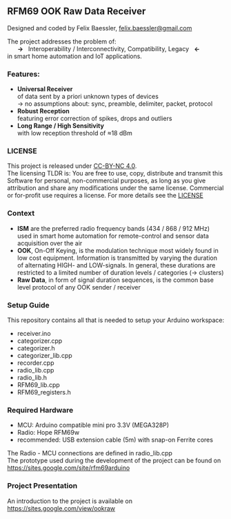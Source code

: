 RFM69 OOK Raw Data Receiver
---------------------------

Designed and coded by Felix Baessler, felix.baessler@gmail.com

The project addresses the problem of: <br/>
&nbsp; &nbsp; &nbsp;    **->** &nbsp; Interoperability / Interconnectivity, Compatibility, Legacy &nbsp; **<-**  <br/>
in smart home automation and IoT applications.

### Features:
- **Universal Receiver** <br/>
  of data sent by a priori unknown types of devices <br/>
  -> no assumptions about: sync, preamble, delimiter, packet, protocol
- **Robust Reception** <br/>
  featuring error correction of spikes, drops and outliers
- **Long Range / High Sensitivity** <br/>
  with low reception threshold of ≈18 dBm

### LICENSE
This project is released under [CC-BY-NC 4.0](https://creativecommons.org/licenses/by-nc/4.0/).<br/>
The licensing TLDR is: You are free to use, copy, distribute and transmit this Software for personal, non-commercial purposes, as long as you give attribution and share any modifications under the same license. Commercial or for-profit use requires a license.
For more details see the [LICENSE](https://github.com/ookraw/OOK-Raw-Data-Receiver/blob/master/LICENSE)

### Context
- **ISM** are the preferred radio frequency bands (434 / 868 / 912 MHz) used in smart home automation for remote-control and sensor data acquisition over the air
- **OOK**, On-Off Keying, is the modulation technique most widely found in low cost equipment. Information is transmitted by varying the duration of alternating HIGH- and LOW-signals. In general, these durations are restricted to a limited number of duration levels / categories (-> clusters)
- **Raw Data**, in form of signal duration sequences, is the common base level protocol of any OOK sender / receiver

### Setup Guide
This repository contains all that is needed to setup your Arduino workspace:
- receiver.ino
- categorizer.cpp
- categorizer.h
- categorizer_lib.cpp
- recorder.cpp
- radio_lib.cpp
- radio_lib.h
- RFM69_lib.cpp
- RFM69_registers.h

### Required Hardware
- MCU:   Arduino compatible mini pro 3.3V (MEGA328P)
- Radio: Hope RFM69w
- recommended: USB extension cable (5m) with snap-on Ferrite cores 

The Radio - MCU connections are defined in radio_lib.cpp <br/>
The prototype used during the development of the project can be found on  https://sites.google.com/site/rfm69arduino

### Project Presentation
An introduction to the project is available on https://sites.google.com/view/ookraw
